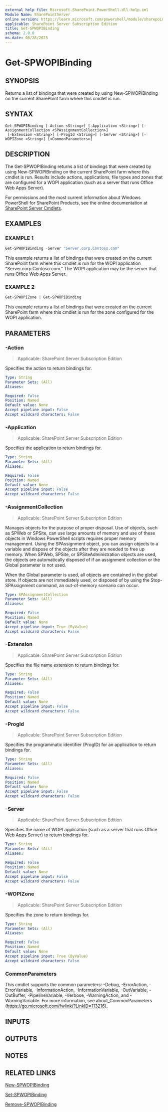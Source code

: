 ```yaml
---
external help file: Microsoft.SharePoint.PowerShell.dll-help.xml
Module Name: SharePointServer
online version: https://learn.microsoft.com/powershell/module/sharepoint-server/get-spwopibinding
applicable: SharePoint Server Subscription Edition
title: Get-SPWOPIBinding
schema: 2.0.0
ms.date: 08/28/2025
---
```


# Get-SPWOPIBinding

## SYNOPSIS

Returns a list of bindings that were created by using New-SPWOPIBinding on the current SharePoint farm where this cmdlet is run.


## SYNTAX

```
Get-SPWOPIBinding [-Action <String>] [-Application <String>] [-AssignmentCollection <SPAssignmentCollection>]
 [-Extension <String>] [-ProgId <String>] [-Server <String>] [-WOPIZone <String>] [<CommonParameters>]
```

## DESCRIPTION
The Get-SPWOPIBinding returns a list of bindings that were created by using New-SPWOPIBinding on the current SharePoint farm where this cmdlet is run.
Results include actions, applications, file types and zones that are configured for a WOPI application (such as a server that runs Office Web Apps Server).

For permissions and the most current information about Windows PowerShell for SharePoint Products, see the online documentation at [SharePoint Server Cmdlets](https://learn.microsoft.com/powershell/sharepoint/sharepoint-server/sharepoint-server-cmdlets).

## EXAMPLES

### EXAMPLE 1
```powershell
Get-SPWOPIBinding -Server "Server.corp.Contoso.com"
```

This example returns a list of bindings that were created on the current SharePoint farm where this cmdlet is run for the WOPI application "Server.corp.Contoso.com."  The WOPI application may be the server that runs Office Web Apps Server.

### EXAMPLE 2
```powershell
Get-SPWOPIZone | Get-SPWOPIBinding
```

This example returns a list of bindings that were created on the current SharePoint farm where this cmdlet is run for the zone configured for the WOPI application.

## PARAMETERS

### -Action

> Applicable: SharePoint Server Subscription Edition

Specifies the action to return bindings for.

```yaml
Type: String
Parameter Sets: (All)
Aliases:

Required: False
Position: Named
Default value: None
Accept pipeline input: False
Accept wildcard characters: False
```

### -Application

> Applicable: SharePoint Server Subscription Edition

Specifies the application to return bindings for.

```yaml
Type: String
Parameter Sets: (All)
Aliases:

Required: False
Position: Named
Default value: None
Accept pipeline input: False
Accept wildcard characters: False
```

### -AssignmentCollection

> Applicable: SharePoint Server Subscription Edition

Manages objects for the purpose of proper disposal.
Use of objects, such as SPWeb or SPSite, can use large amounts of memory and use of these objects in Windows PowerShell scripts requires proper memory management.
Using the SPAssignment object, you can assign objects to a variable and dispose of the objects after they are needed to free up memory.
When SPWeb, SPSite, or SPSiteAdministration objects are used, the objects are automatically disposed of if an assignment collection or the Global parameter is not used.

When the Global parameter is used, all objects are contained in the global store.
If objects are not immediately used, or disposed of by using the Stop-SPAssignment command, an out-of-memory scenario can occur.

```yaml
Type: SPAssignmentCollection
Parameter Sets: (All)
Aliases:

Required: False
Position: Named
Default value: None
Accept pipeline input: True (ByValue)
Accept wildcard characters: False
```

### -Extension

> Applicable: SharePoint Server Subscription Edition

Specifies the file name extension to return bindings for.

```yaml
Type: String
Parameter Sets: (All)
Aliases:

Required: False
Position: Named
Default value: None
Accept pipeline input: False
Accept wildcard characters: False
```

### -ProgId

> Applicable: SharePoint Server Subscription Edition

Specifies the programmatic identifier (ProgID) for an application to return bindings for.

```yaml
Type: String
Parameter Sets: (All)
Aliases:

Required: False
Position: Named
Default value: None
Accept pipeline input: False
Accept wildcard characters: False
```

### -Server

> Applicable: SharePoint Server Subscription Edition

Specifies the name of WOPI application (such as a server that runs Office Web Apps Server) to return bindings for.

```yaml
Type: String
Parameter Sets: (All)
Aliases:

Required: False
Position: Named
Default value: None
Accept pipeline input: False
Accept wildcard characters: False
```

### -WOPIZone

> Applicable: SharePoint Server Subscription Edition

Specifies the zone to return bindings for.

```yaml
Type: String
Parameter Sets: (All)
Aliases:

Required: False
Position: Named
Default value: None
Accept pipeline input: True (ByValue)
Accept wildcard characters: False
```

### CommonParameters
This cmdlet supports the common parameters: -Debug, -ErrorAction, -ErrorVariable, -InformationAction, -InformationVariable, -OutVariable, -OutBuffer, -PipelineVariable, -Verbose, -WarningAction, and -WarningVariable. For more information, see about_CommonParameters (https://go.microsoft.com/fwlink/?LinkID=113216).

## INPUTS

## OUTPUTS

## NOTES

## RELATED LINKS

[New-SPWOPIBinding](New-SPWOPIBinding.md)

[Set-SPWOPIBinding](Set-SPWOPIBinding.md)

[Remove-SPWOPIBinding](Remove-SPWOPIBinding.md)

